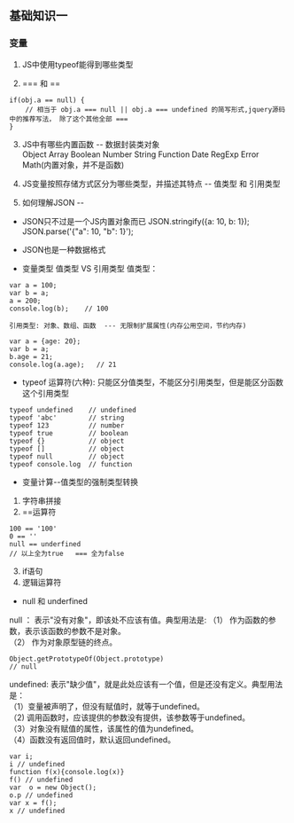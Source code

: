 ## 基础知识一  

### 变量
1. JS中使用typeof能得到哪些类型  

2. === 和 ==   

```
if(obj.a == null) {
    // 相当于 obj.a === null || obj.a === undefined 的简写形式,jquery源码中的推荐写法， 除了这个其他全部 === 
}
```

3. JS中有哪些内置函数  -- 数据封装类对象  
Object
Array
Boolean
Number
String
Function
Date
RegExp
Error
Math(内置对象，并不是函数)  

4. JS变量按照存储方式区分为哪些类型，并描述其特点   -- 值类型 和 引用类型

5. 如何理解JSON  -- 
- JSON只不过是一个JS内置对象而已
JSON.stringify({a: 10, b: 1});
JSON.parse('{"a": 10, "b": 1}');
- JSON也是一种数据格式


- 变量类型
    值类型 VS 引用类型 
    值类型： 
``` 
var a = 100;
var b = a;
a = 200;
console.log(b);    // 100
```

    引用类型: 对象、数组、函数  --- 无限制扩展属性(内存公用空间，节约内存)   
```
var a = {age: 20};
var b = a;
b.age = 21;
console.log(a.age);   // 21
```

- typeof 运算符(六种): 只能区分值类型，不能区分引用类型，但是能区分函数这个引用类型
```
typeof undefined    // undefined
typeof 'abc'        // string
typeof 123          // number
typeof true         // boolean
typeof {}           // object
typeof []           // object
typeof null         // object
typeof console.log  // function  
```

- 变量计算--值类型的强制类型转换  
1. 字符串拼接  
2. ==运算符  
```
100 == '100'
0 == ''
null == underfined
// 以上全为true   === 全为false
```
3. if语句  
4. 逻辑运算符  

- null 和 underfined 

null ： 表示"没有对象"，即该处不应该有值。典型用法是:
（1） 作为函数的参数，表示该函数的参数不是对象。   
（2） 作为对象原型链的终点。   
```
Object.getPrototypeOf(Object.prototype)
// null
```

undefined: 表示"缺少值"，就是此处应该有一个值，但是还没有定义。典型用法是：   
（1）变量被声明了，但没有赋值时，就等于undefined。  
（2) 调用函数时，应该提供的参数没有提供，该参数等于undefined。   
（3）对象没有赋值的属性，该属性的值为undefined。  
（4）函数没有返回值时，默认返回undefined。   
```
var i;
i // undefined
function f(x){console.log(x)}
f() // undefined
var  o = new Object();
o.p // undefined
var x = f();
x // undefined
```




